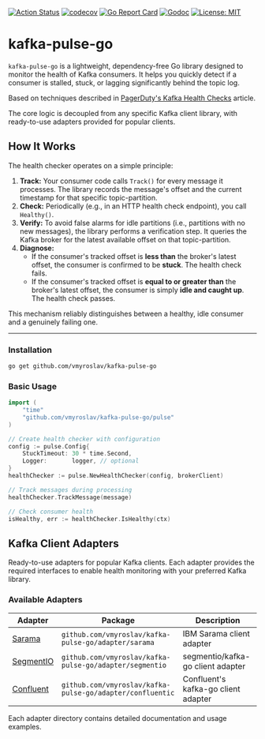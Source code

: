 [![Action Status](https://github.com/vmyroslav/kafka-pulse-go/actions/workflows/ci.yaml/badge.svg)](https://github.com/vmyroslav/kafka-pulse-go/actions/workflows/ci.yaml)
[![codecov](https://codecov.io/gh/vmyroslav/kafka-pulse-go/graph/badge.svg?token=I4VAB76KRW)](https://codecov.io/gh/vmyroslav/kafka-pulse-go)
[![Go Report Card](https://goreportcard.com/badge/github.com/vmyroslav/kafka-pulse-go)](https://goreportcard.com/report/github.com/vmyroslav/kafka-pulse-go)
[![Godoc](https://pkg.go.dev/badge/github.com/vmyroslav/kafka-pulse-go)](https://pkg.go.dev/github.com/vmyroslav/kafka-pulse-go)
[![License: MIT](https://img.shields.io/badge/License-MIT-yellow.svg)](https://opensource.org/licenses/MIT)

# kafka-pulse-go

`kafka-pulse-go` is a lightweight, dependency-free Go library designed to monitor the health of Kafka consumers. It helps you quickly detect if a consumer is stalled, stuck, or lagging significantly behind the topic log.

Based on techniques described in [PagerDuty's Kafka Health Checks](https://www.pagerduty.com/eng/kafka-health-checks/) article.

The core logic is decoupled from any specific Kafka client library, with ready-to-use adapters provided for popular clients.

## How It Works

The health checker operates on a simple principle:

1.  **Track:** Your consumer code calls `Track()` for every message it processes. The library records the message's offset and the current timestamp for that specific topic-partition.
2.  **Check:** Periodically (e.g., in an HTTP health check endpoint), you call `Healthy()`.
3.  **Verify:** To avoid false alarms for idle partitions (i.e., partitions with no new messages), the library performs a verification step. It queries the Kafka broker for the latest available offset on that topic-partition.
4.  **Diagnose:**
    * If the consumer's tracked offset is **less than** the broker's latest offset, the consumer is confirmed to be **stuck**. The health check fails.
    * If the consumer's tracked offset is **equal to or greater than** the broker's latest offset, the consumer is simply **idle and caught up**. The health check passes.

This mechanism reliably distinguishes between a healthy, idle consumer and a genuinely failing one.

-----

### Installation

```bash
go get github.com/vmyroslav/kafka-pulse-go
```

### Basic Usage

```go
import (
    "time"
    "github.com/vmyroslav/kafka-pulse-go/pulse"
)

// Create health checker with configuration
config := pulse.Config{
    StuckTimeout: 30 * time.Second,
    Logger:       logger, // optional
}
healthChecker := pulse.NewHealthChecker(config, brokerClient)

// Track messages during processing
healthChecker.TrackMessage(message)

// Check consumer health
isHealthy, err := healthChecker.IsHealthy(ctx)
```

## Kafka Client Adapters

Ready-to-use adapters for popular Kafka clients. Each adapter provides the required interfaces to enable health monitoring with your preferred Kafka library.

### Available Adapters

| Adapter | Package | Description |
|---------|---------|-------------|
| [Sarama](adapter/sarama/) | `github.com/vmyroslav/kafka-pulse-go/adapter/sarama` | IBM Sarama client adapter |
| [SegmentIO](adapter/segmentio/) | `github.com/vmyroslav/kafka-pulse-go/adapter/segmentio` | segmentio/kafka-go client adapter |
| [Confluent](adapter/confluentic/) | `github.com/vmyroslav/kafka-pulse-go/adapter/confluentic` | Confluent's kafka-go client adapter |

Each adapter directory contains detailed documentation and usage examples.
